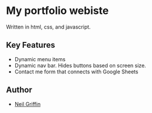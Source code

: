 # My portfolio webiste

Written in html, css, and javascript.

## Key Features


* Dynamic menu items
* Dynamic nav bar. Hides buttons based on screen size.
* Contact me form that connects with Google Sheets

## Author

* [Neil Griffin](https://github.com/halfgreen12/)


